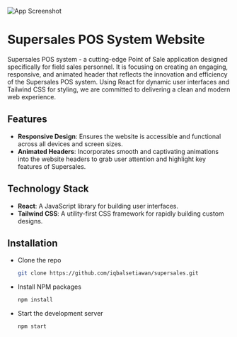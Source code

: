 ![App Screenshot](https://github.com/iqbalsetiawan/supersales/assets/52906490/0e404653-d1ba-4e80-a351-929b3dbd97e3)

# Supersales POS System Website

Supersales POS system - a cutting-edge Point of Sale application designed specifically for field sales personnel. It is focusing on creating an engaging, responsive, and animated header that reflects the innovation and efficiency of the Supersales POS system. Using React for dynamic user interfaces and Tailwind CSS for styling, we are committed to delivering a clean and modern web experience.

## Features

- **Responsive Design**: Ensures the website is accessible and functional across all devices and screen sizes.
- **Animated Headers**: Incorporates smooth and captivating animations into the website headers to grab user attention and highlight key features of Supersales.

## Technology Stack

- **React**: A JavaScript library for building user interfaces.
- **Tailwind CSS**: A utility-first CSS framework for rapidly building custom designs.

## Installation

- Clone the repo
   ```sh
   git clone https://github.com/iqbalsetiawan/supersales.git
   ```
- Install NPM packages
   ```sh
   npm install
   ```
- Start the development server
   ```sh
   npm start
   ```
